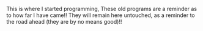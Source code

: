 This is where I started programming, These old programs are a reminder as to how far I have came!! They will remain here untouched, as a reminder to the road ahead (they are by no means good)!!
